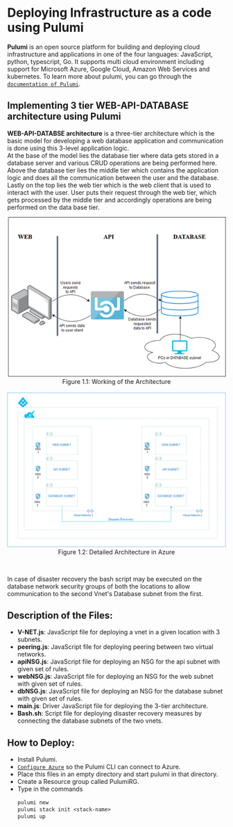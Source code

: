 # Deploying Infrastructure as a code using Pulumi

**Pulumi** is an open source platform for building and deploying cloud infrastructure and applications in one of the four languages: JavaScript, python, typescript, Go. It supports multi cloud environment including support for Microsoft Azure, Google Cloud, Amazon Web Services and kubernetes. To learn more about pulumi, you can go through the [`documentation of Pulumi`](https://www.pulumi.com/docs/).

## Implementing 3 tier WEB-API-DATABASE architecture using Pulumi

**WEB-API-DATABSE architecture** is a three-tier architecture which is the basic model for developing a web database application and communication is done using this 3-level application logic.</br> 
At the base of the model lies the database tier where data gets stored in a database server and various CRUD operations are being performed here. Above the database tier lies the middle tier which contains the application logic and does all the communication between the user and the database. Lastly on the top lies the web tier which is the web client that is used to interact with the user. User puts their request through the web tier, which gets processed by the middle tier and accordingly operations are being performed on the data base tier.</br>

<p align="center">
<img src="./Figures/ARCH.png"></br>
Figure 1.1: Working of the Architecture 
</br></br>
<img src="./Figures/ARCHF.jpg">
Figure 1.2: Detailed Architecture in Azure
</p>
</br>

In case of disaster recovery the bash script may be executed on the database network security groups of both the locations to allow communication to the second Vnet's Database subnet from the first.</br>

## Description of the Files:
- **V-NET.js**: JavaScript file for deploying a vnet in a given location with 3 subnets.
- **peering.js**: JavaScript file for deploying peering between two virtual networks.
- **apiNSG.js**: JavaScript file for deploying an NSG for the api subnet with given set of rules.
- **webNSG.js**: JavaScript file for deploying an NSG for the web subnet with given set of rules.
- **dbNSG.js**: JavaScript file for deploying an NSG for the database subnet with given set of rules.
- **main.js**: Driver JavaScript file for deploying the 3-tier architecture.
- **Bash.sh**: Script file for deploying disaster recovery measures by connecting the database subnets of the two vnets.

## How to Deploy:
-  Install Pulumi.
- [`Configure Azure`](https://www.pulumi.com/docs/reference/clouds/azure/setup/) so the Pulumi CLI can connect to Azure.
- Place this files in an empty directory and start pulumi in that directory.
- Create a Resource group called PulumiRG.
- Type in the commands 
    ```
    pulumi new
    pulumi stack init <stack-name>
    pulumi up
    ```